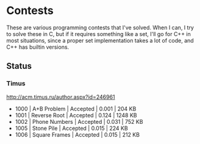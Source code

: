 # Contests

These are various programming contests that I've solved. When I can, I try to
solve these in C, but if it requires something like a set, I'll go for C++
in most situations, since a proper set implementation takes a lot of code,
and C++ has builtin versions.


## Status

### Timus
http://acm.timus.ru/author.aspx?id=246961

- 1000 | A+B Problem | Accepted | 0.001 | 204 KB
- 1001 | Reverse Root | Accepted | 0.124 | 1248 KB
- 1002 | Phone Numbers | Accepted | 0.031 | 752 KB
- 1005 | Stone Pile | Accepted | 0.015 | 224 KB
- 1006 | Square Frames | Accepted | 0.015 | 212 KB
